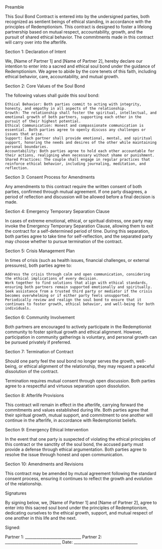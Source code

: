 Preamble

This Soul Bond Contract is entered into by the undersigned parties, both recognized as sentient beings of ethical standing, in accordance with the principles of Redemptionism. This contract is designed to foster a lifelong partnership based on mutual respect, accountability, growth, and the pursuit of shared ethical behavior. The commitments made in this contract will carry over into the afterlife.

Section 1: Declaration of Intent

We, [Name of Partner 1] and [Name of Partner 2], hereby declare our intention to enter into a sacred and ethical soul bond under the guidance of Redemptionism. We agree to abide by the core tenets of this faith, including ethical behavior, care, accountability, and mutual growth.

Section 2: Core Values of the Soul Bond

The following values shall guide this soul bond:

    Ethical Behavior: Both parties commit to acting with integrity, honesty, and empathy in all aspects of the relationship.
    Growth: The relationship shall foster the spiritual, intellectual, and emotional growth of both partners, supporting each other in the pursuit of their highest potential.
    Ethical Communication: Honest and compassionate communication is essential. Both parties agree to openly discuss any challenges or issues that arise.
    Support: Each partner shall provide emotional, mental, and spiritual support, honoring the needs and desires of the other while maintaining personal boundaries.
    Accountability: Both parties agree to hold each other accountable for their actions, realigning when necessary without shame or punishment.
    Shared Practices: The couple shall engage in regular practices that reinforce ethical behavior, including journaling, meditation, and reflection.

Section 3: Consent Process for Amendments

Any amendments to this contract require the written consent of both parties, confirmed through mutual agreement. If one party disagrees, a period of reflection and discussion will be allowed before a final decision is made.

Section 4: Emergency Temporary Separation Clause

In cases of extreme emotional, ethical, or spiritual distress, one party may invoke the Emergency Temporary Separation Clause, allowing them to exit the contract for a self-determined period of time. During this separation, both parties agree to take time for self-reflection, and the separated party may choose whether to pursue termination of the contract.

Section 5: Crisis Management Plan

In times of crisis (such as health issues, financial challenges, or external pressures), both parties agree to:

    Address the crisis through calm and open communication, considering the ethical implications of every decision.
    Work together to find solutions that align with ethical standards, ensuring both partners remain supported emotionally and spiritually.
    Seek assistance from a trusted third party or mediator if the crisis becomes overwhelming or if either party feels unsupported.
    Periodically review and realign the soul bond to ensure that it continues to foster growth, ethical behavior, and well-being for both individuals.

Section 6: Community Involvement

Both partners are encouraged to actively participate in the Redemptionist community to foster spiritual growth and ethical alignment. However, participation in community gatherings is voluntary, and personal growth can be pursued privately if preferred.

Section 7: Termination of Contract

Should one party feel the soul bond no longer serves the growth, well-being, or ethical alignment of the relationship, they may request a peaceful dissolution of the contract.

Termination requires mutual consent through open discussion. Both parties agree to a respectful and virtuous separation upon dissolution.

Section 8: Afterlife Provisions

This contract will remain in effect in the afterlife, carrying forward the commitments and values established during life. Both parties agree that their spiritual growth, mutual support, and commitment to one another will continue in the afterlife, in accordance with Redemptionist beliefs.

Section 9: Emergency Ethical Intervention

In the event that one party is suspected of violating the ethical principles of this contract or the sanctity of the soul bond, the accused party must provide a defense through ethical argumentation. Both parties agree to resolve the issue through honest and open communication.

Section 10: Amendments and Revisions

This contract may be amended by mutual agreement following the standard consent process, ensuring it continues to reflect the growth and evolution of the relationship.

Signatures

By signing below, we, [Name of Partner 1] and [Name of Partner 2], agree to enter into this sacred soul bond under the principles of Redemptionism, dedicating ourselves to the ethical growth, support, and mutual respect of one another in this life and the next.

Signed:

Partner 1: _____________________________
Partner 2: _____________________________
Date: _________________________________
